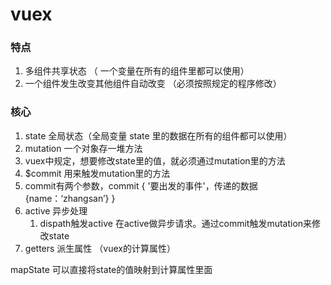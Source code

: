 # vuex

### 特点

1. 多组件共享状态  （ 一个变量在所有的组件里都可以使用）
2. 一个组件发生改变其他组件自动改变 （必须按照规定的程序修改）

### 核心

1. state 全局状态（全局变量 state 里的数据在所有的组件都可以使用）
2. mutation  一个对象存一堆方法
3. vuex中规定，想要修改state里的值，就必须通过mutation里的方法
4. $commit  用来触发mutation里的方法
5. commit有两个参数，commit { '要出发的事件'，传递的数据 {name：‘zhangsan’} }
6. active 异步处理
   1. dispath触发active  在active做异步请求。通过commit触发mutation来修改state
7. getters  派生属性   （vuex的计算属性）

mapState   可以直接将state的值映射到计算属性里面

